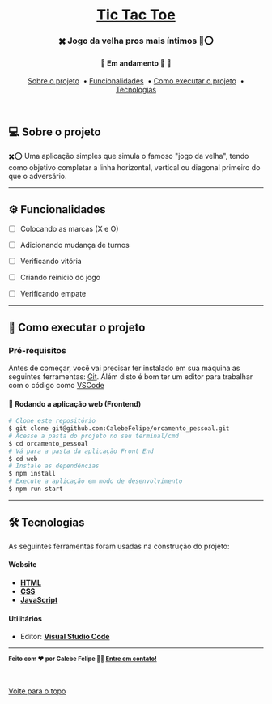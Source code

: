 

<h1 align="center">
     <a href="#" alt="site de cadastro de usuario"> Tic Tac Toe </a>
</h1>

<h3 align="center">
    ✖️ Jogo da velha pros mais íntimos 👵⭕
</h3>

<h4 align="center">
	🚧 Em andamento 🚀 🚧
</h4>


<p align="center">
  <a href="#-sobre-o-projeto">Sobre o projeto</a>&nbsp; •
  <a href="#-funcionalidades">Funcionalidades</a>&nbsp; •
  <a href="#-como-executar-o-projeto">Como executar o projeto</a>&nbsp; •
  <a href="#-tecnologias">Tecnologias</a> 
</p>
<br />
<!--<img src="assets/cadastro-despesa.gif" alt="animação da interação com página">-->

<!-- O projeto chamado Orçamento Pessoal é um sistema de registro de despesas.-->

<!--Confira a aplicação: https://cadastro-despesas.netlify.app <br>-->

## 💻 Sobre o projeto

✖️⭕ Uma aplicação simples que simula o famoso "jogo da velha", tendo como objetivo completar a linha horizontal, vertical ou diagonal primeiro do que o adversário.

---

## ⚙️ Funcionalidades

- [ ] Colocando as marcas (X e O)
- [ ] Adicionando mudança de turnos
- [ ] Verificando vitória
- [ ] Criando reinício do jogo
- [ ] Verificando empate


---

## 🚀 Como executar o projeto

### Pré-requisitos

Antes de começar, você vai precisar ter instalado em sua máquina as seguintes ferramentas:
[Git](https://git-scm.com). 
Além disto é bom ter um editor para trabalhar com o código como [VSCode](https://code.visualstudio.com/)


#### 🧭 Rodando a aplicação web (Frontend)

```bash
# Clone este repositório
$ git clone git@github.com:CalebeFelipe/orcamento_pessoal.git
# Acesse a pasta do projeto no seu terminal/cmd
$ cd orcamento_pessoal
# Vá para a pasta da aplicação Front End
$ cd web
# Instale as dependências
$ npm install
# Execute a aplicação em modo de desenvolvimento
$ npm run start
```
---

## 🛠 Tecnologias

As seguintes ferramentas foram usadas na construção do projeto:

#### **Website**  

-   **[HTML](https://developer.mozilla.org/pt-BR/docs/Web/HTML)**
-   **[CSS](https://developer.mozilla.org/pt-BR/docs/Web/CSS)**
-   **[JavaScript](https://developer.mozilla.org/pt-BR/docs/Web/JavaScript)**   

#### **Utilitários**

-   Editor:  **[Visual Studio Code](https://code.visualstudio.com/)**  

---

 <sub><b>Feito com ❤️ por Calebe Felipe 👋🏽 [Entre em contato!](https://www.linkedin.com/in/calebe-felipe-alves-freitas-780b9615a/)</b></sub><br><br>
 
 <br />
 <a href="#top">Volte para o topo</a>



 